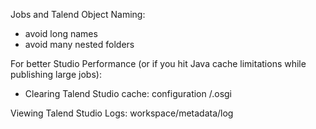 Jobs and Talend Object Naming: 
- avoid long names
- avoid many nested folders

For better Studio Performance (or if you hit Java cache limitations while publishing large jobs):

- Clearing Talend Studio cache: configuration /.osgi

Viewing Talend Studio Logs: workspace/metadata/log